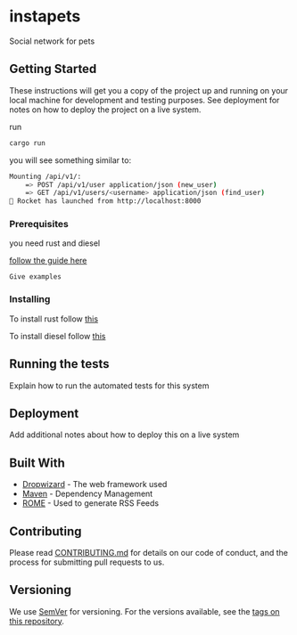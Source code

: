 # instapets

Social network for pets

## Getting Started

These instructions will get you a copy of the project up and running on your local machine for development and testing purposes. See deployment for notes on how to deploy the project on a live system.

run

```sh
cargo run
```

you will see something similar to:

```sh
Mounting /api/v1/:
    => POST /api/v1/user application/json (new_user)
    => GET /api/v1/users/<username> application/json (find_user)
🚀 Rocket has launched from http://localhost:8000
```

### Prerequisites

you need rust and diesel

[follow the guide here](https://medium.com/better-programming/rest-api-in-rust-step-by-step-guide-b8a6c5fcbff0)

```
Give examples
```

### Installing

To install rust follow [this ](https://www.rust-lang.org/tools/install)

To install diesel follow [this](http://diesel.rs/guides/getting-started/)

## Running the tests

Explain how to run the automated tests for this system

## Deployment

Add additional notes about how to deploy this on a live system

## Built With

* [Dropwizard](http://www.dropwizard.io/1.0.2/docs/) - The web framework used
* [Maven](https://maven.apache.org/) - Dependency Management
* [ROME](https://rometools.github.io/rome/) - Used to generate RSS Feeds

## Contributing

Please read [CONTRIBUTING.md](https://gist.github.com/PurpleBooth/b24679402957c63ec426) for details on our code of conduct, and the process for submitting pull requests to us.

## Versioning

We use [SemVer](http://semver.org/) for versioning. For the versions available, see the [tags on this repository](https://github.com/your/project/tags). 
